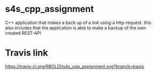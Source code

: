 # s4s_cpp_assignment
C++ application that makes a back up of a link using a http-request. this also includes that the application is able to make a backup of the own created REST-API

# Travis link
https://travis-ci.org/RBOLDI/s4s_cpp_assignment.svg?branch=travis
